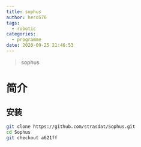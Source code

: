 ```yaml
---
title: sophus
author: hero576
tags:
  - robotic
categories:
  - programme
date: 2020-09-25 21:46:53
---
```

> sophus

<!-- more -->

# 简介
## 安装
```bash
git clone https://github.com/strasdat/Sophus.git
cd Sophus
git checkout a621ff
````


